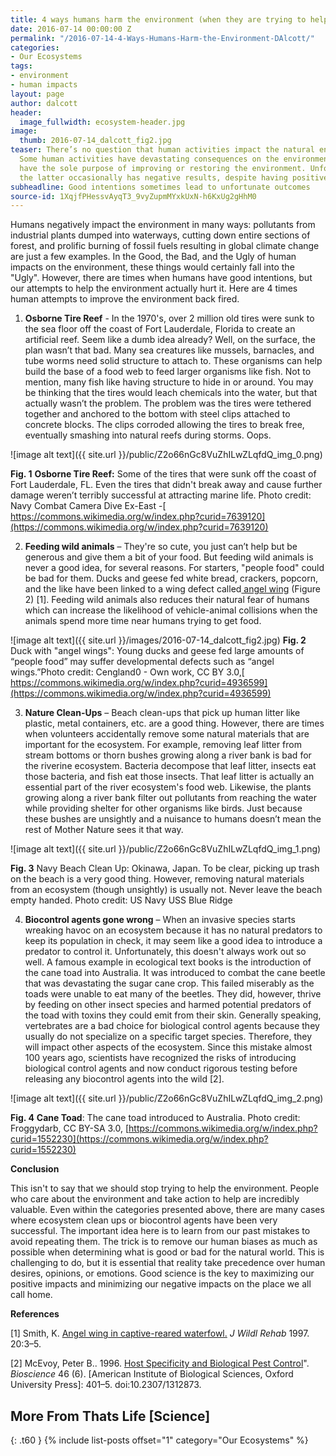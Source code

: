 ```yaml
---
title: 4 ways humans harm the environment (when they are trying to help)
date: 2016-07-14 00:00:00 Z
permalink: "/2016-07-14-4-Ways-Humans-Harm-the-Environment-DAlcott/"
categories:
- Our Ecosystems
tags:
- environment
- human impacts
layout: page
author: dalcott
header:
  image_fullwidth: ecosystem-header.jpg
image:
  thumb: 2016-07-14_dalcott_fig2.jpg
teaser: There’s no question that human activities impact the natural environment.
  Some human activities have devastating consequences on the environment, while others
  have the sole purpose of improving or restoring the environment. Unfortunately,
  the latter occasionally has negative results, despite having positive intentions.
subheadline: Good intentions sometimes lead to unfortunate outcomes
source-id: 1XqjfPHessvAyqT3_9vyZupmMYxkUxN-h6KxUg2gHhM0
---
```


Humans negatively impact the environment in many ways: pollutants from industrial plants dumped into waterways, cutting down entire sections of forest, and prolific burning of fossil fuels resulting in global climate change are just a few examples. In the Good, the Bad, and the Ugly of human impacts on the environment, these things would certainly fall into the "Ugly". However, there are times when humans have good intentions, but our attempts to help the environment actually hurt it. Here are 4 times human attempts to improve the environment back fired.

1) **Osborne Tire Reef**  - In the 1970's, over 2 million old tires were sunk to the sea floor off the coast of Fort Lauderdale, Florida to create an artificial reef. Seem like a dumb idea already? Well, on the surface, the plan wasn’t that bad. Many sea creatures like mussels, barnacles, and tube worms need solid structure to attach to. These organisms can help build the base of a food web to feed larger organisms like fish. Not to mention, many fish like having structure to hide in or around. You may be thinking that the tires would leach chemicals into the water, but that actually wasn’t the problem. The problem was the tires were tethered together and anchored to the bottom with steel clips attached to concrete blocks. The clips corroded allowing the tires to break free, eventually smashing into natural reefs during storms. Oops.

 

 ![image alt text]({{ site.url }}/public/Z2o66nGc8VuZhILwZLqfdQ_img_0.png)

**Fig. 1** **Osborne Tire Reef\:** Some of the tires that were sunk off the coast of Fort Lauderdale, FL. Even the tires that didn't break away and cause further damage weren’t terribly successful at attracting marine life. Photo credit: Navy Combat Camera Dive Ex-East -[ https://commons.wikimedia.org/w/index.php?curid=7639120](https://commons.wikimedia.org/w/index.php?curid=7639120)

 

 

2) **Feeding wild animals** – They're so cute, you just can’t help but be generous and give them a bit of your food. But feeding wild animals is never a good idea, for several reasons.  For starters, "people food" could be bad for them. Ducks and geese fed white bread, crackers, popcorn, and the like have been linked to a wing defect called[ angel wing](https://en.wikipedia.org/wiki/Angel_wing) (Figure 2) [1]. Feeding wild animals also reduces their natural fear of humans which can increase the likelihood of vehicle-animal collisions when the animals spend more time near humans trying to get food.

 ![image alt text]({{ site.url }}/images/2016-07-14_dalcott_fig2.jpg)
**Fig. 2** Duck with "angel wings": Young ducks and geese fed large amounts of “people food” may suffer developmental defects such as “angel wings.”Photo credit: Cengland0 - Own work, CC BY 3.0,[ https://commons.wikimedia.org/w/index.php?curid=4936599](https://commons.wikimedia.org/w/index.php?curid=4936599)

 

3) **Nature Clean-Ups** – Beach clean-ups that pick up human litter like plastic, metal containers, etc. are a good thing. However, there are times when volunteers accidentally remove some natural materials that are important for the ecosystem. For example, removing leaf litter from stream bottoms or thorn bushes growing along a river bank is bad for the riverine ecosystem. Bacteria decompose that leaf litter, insects eat those bacteria, and fish eat those insects. That leaf litter is actually an essential part of the river ecosystem's food web. Likewise, the plants growing along a river bank filter out pollutants from reaching the water while providing shelter for other organisms like birds. Just because these bushes are unsightly and a nuisance to humans doesn’t mean the rest of Mother Nature sees it that way.

![image alt text]({{ site.url }}/public/Z2o66nGc8VuZhILwZLqfdQ_img_1.png)

**Fig. 3** Navy Beach Clean Up: Okinawa, Japan. To be clear, picking up trash on the beach is a very good thing. However, removing natural materials from an ecosystem (though unsightly) is usually not. Never leave the beach empty handed. Photo credit: US Navy USS Blue Ridge

 

4) **Biocontrol agents gone wrong** – When an invasive species starts wreaking havoc on an ecosystem because it has no natural predators to keep its population in check, it may seem like a good idea to introduce a predator to control it. Unfortunately, this doesn't always work out so well. A famous example in ecological text books is the introduction of the cane toad into Australia. It was introduced to combat the cane beetle that was devastating the sugar cane crop. This failed miserably as the toads were unable to eat many of the beetles. They did, however, thrive by feeding on other insect species and harmed potential predators of the toad with toxins they could emit from their skin. Generally speaking, vertebrates are a bad choice for biological control agents because they usually do not specialize on a specific target species. Therefore, they will impact other aspects of the ecosystem. Since this mistake almost 100 years ago, scientists have recognized the risks of introducing biological control agents and now conduct rigorous testing before releasing any biocontrol agents into the wild [2].

 

![image alt text]({{ site.url }}/public/Z2o66nGc8VuZhILwZLqfdQ_img_2.png)

**Fig. 4** **Cane Toad**\: The cane toad introduced to Australia. Photo credit: Froggydarb, CC BY-SA 3.0, [https://commons.wikimedia.org/w/index.php?curid=1552230](https://commons.wikimedia.org/w/index.php?curid=1552230)

 

**Conclusion**

This isn't to say that we should stop trying to help the environment. People who care about the environment and take action to help are incredibly valuable. Even within the categories presented above, there are many cases where ecosystem clean ups or biocontrol agents have been very successful. The important idea here is to learn from our past mistakes to avoid repeating them. The trick is to remove our human biases as much as possible when determining what is good or bad for the natural world. This is challenging to do, but it is essential that reality take precedence over human desires, opinions, or emotions. Good science is the key to maximizing our positive impacts and minimizing our negative impacts on the place we all call home.

 

**References**

 

[1] Smith, K. [Angel wing in captive-reared waterfowl.](https://theiwrc.org/wp-content/uploads/2010/07/Volume-20-No.-4-Winter-1997.pdf) *J Wildl Rehab* 1997. 20:3–5.

 

[2] McEvoy, Peter B.. 1996. [Host Specificity and Biological Pest Control](http://www.jstor.org/stable/1312873?seq=1#page_scan_tab_contents)". *Bioscience* 46 (6). [American Institute of Biological Sciences, Oxford University Press]: 401–5. doi:10.2307/1312873.

## More From Thats Life [Science]
{: .t60 }
{% include list-posts offset="1" category="Our Ecosystems" %} 
